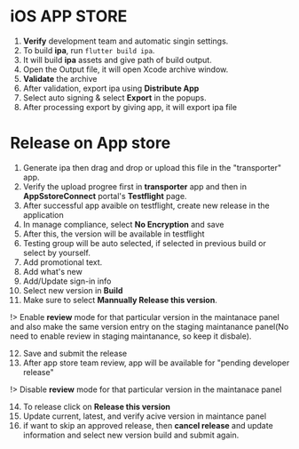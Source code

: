 # iOS APP STORE

1. **Verify** development team and automatic singin settings.
2. To build **ipa**, run `flutter build ipa`.
3. It will build **ipa**  assets and give path of build output.
4. Open the Output file, it will open Xcode archive window.
5. **Validate** the archive
6. After validation, export ipa using **Distribute App**
7. Select auto signing & select **Export** in the popups.
8. After processing export by giving app, it will export ipa file

# Release on App store

1. Generate ipa then drag and drop or upload this file in the "transporter" app.
2. Verify the upload progree first in **transporter** app and then in **AppSstoreConnect** portal's **Testflight** page.
3. After successful app avaible on testflight, create new release in the application
4. In manage compliance, select **No Encryption** and save
5. After this, the version will be available in testflight
6. Testing group will be auto selected, if selected in previous build or select by yourself.
7. Add promotional text.
8. Add what's new
9. Add/Update sign-in info
10. Select new version in **Build**
11. Make sure to select **Mannually Release this version**.

!> Enable **review** mode for that particular version in the maintanace panel and also make the same version entry on the staging maintanance panel(No need to enable review in staging maintanance, so keep it disbale).

12. Save and submit the release
13. After app store team review, app will be available for "pending developer release"

!> Disable **review** mode for that particular version in the maintanace panel

14. To release click on **Release this version**
15. Update current, latest, and verify acive version in maintance panel
16. if want to skip an approved release, then **cancel release** and update information and select new version build and submit again.